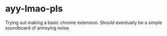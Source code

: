 # ayy-lmao-pls
Trying out making a basic chrome extension. Should eventually be a simple soundboard of annoying noise.
